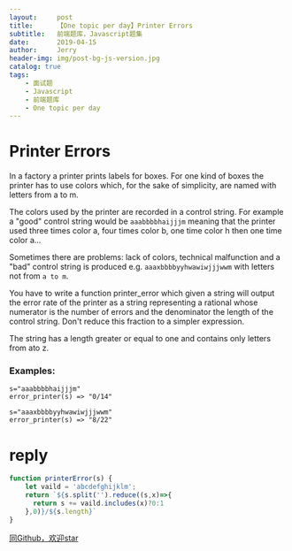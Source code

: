 ```yaml
---
layout:     post
title:      【One topic per day】Printer Errors
subtitle:   前端题库，Javascript题集
date:       2019-04-15
author:     Jerry
header-img: img/post-bg-js-version.jpg
catalog: true
tags:
    - 面试题
    - Javascript
    - 前端题库
    - One topic per day
---
```


# Printer Errors
In a factory a printer prints labels for boxes. For one kind of boxes the printer has to use colors which, for the sake of simplicity, are named with letters from a to m.

The colors used by the printer are recorded in a control string. For example a "good" control string would be `aaabbbbhaijjjm` meaning that the printer used three times color a, four times color b, one time color h then one time color a...

Sometimes there are problems: lack of colors, technical malfunction and a "bad" control string is produced e.g. `aaaxbbbbyyhwawiwjjjwwm` with letters not from `a to m`.

You have to write a function printer_error which given a string will output the error rate of the printer as a string representing a rational whose numerator is the number of errors and the denominator the length of the control string. Don't reduce this fraction to a simpler expression.

The string has a length greater or equal to one and contains only letters from ato z.

### Examples:
```
s="aaabbbbhaijjjm"
error_printer(s) => "0/14"

s="aaaxbbbbyyhwawiwjjjwwm"
error_printer(s) => "8/22"
```

# reply
```js
function printerError(s) {
    let vaild = 'abcdefghijklm';
    return `${s.split('').reduce((s,x)=>{
      return s += vaild.includes(x)?0:1
    },0)}/${s.length}`
}
```


[同Github，欢迎star](https://github.com/xiqe/code-train/issues)
